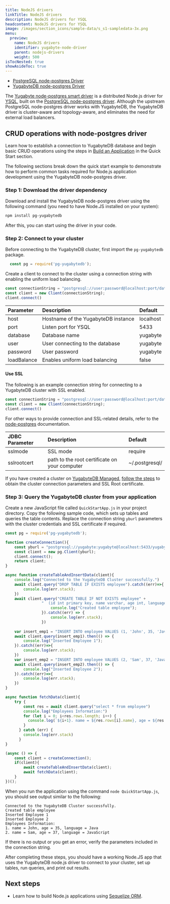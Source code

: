 ```yaml
---
title: NodeJS drivers
linkTitle: NodeJS drivers
description: NodeJS drivers for YSQL
headcontent: NodeJS drivers for YSQL
image: /images/section_icons/sample-data/s_s1-sampledata-3x.png
menu:
  preview:
    name: NodeJS drivers
    identifier: yugabyte-node-driver
    parent: nodejs-drivers
    weight: 500
isTocNested: true
showAsideToc: true
---
```


<ul class="nav nav-tabs-alt nav-tabs-yb">

  <li >
    <a href="/preview/drivers-orms/nodejs/postgres-node-driver/" class="nav-link">
      <i class="icon-postgres" aria-hidden="true"></i>
      PostgreSQL node-postgres Driver
    </a>
  </li>

  <li >
    <a href="/preview/drivers-orms/nodejs/postgres-node-driver/" class="nav-link active">
      <i class="icon-postgres" aria-hidden="true"></i>
      YugabyteDB node-postgres Driver
    </a>
  </li>

</ul>

The [Yugabyte node-postgres smart driver](https://github.com/yugabyte/node-postgres) is a distributed Node.js driver for [YSQL](/preview/api/ysql/), built on the [PostgreSQL node-postgres driver](https://github.com/brianc/node-postgres). Although the upstream PostgreSQL node-postgres driver works with YugabyteDB, the YugabyteDB driver is cluster-aware and topology-aware, and eliminates the need for external load balancers.

## CRUD operations with node-postgres driver

Learn how to establish a connection to YugabyteDB database and begin basic CRUD operations using the steps in [Build an Application](/preview/quick-start/build-apps/nodejs/ysql-pg/) in the Quick Start section.

The following sections break down the quick start example to demonstrate how to perform common tasks required for Node.js application development using the YugabyteDB node-postgres driver.

### Step 1: Download the driver dependency

Download and install the YugabyteDB node-postgres driver using the following command (you need to have Node.JS installed on your system):

```sh
npm install pg-yugabytedb
```

After this, you can start using the driver in your code.

### Step 2: Connect to your cluster

Before connecting to the YugabyteDB cluster, first import the `pg-yugabytedb` package.

``` js
  const pg = require('pg-yugabytedb');
```

Create a client to connect to the cluster using a connection string with enabling the uniform load balancing.

```javascript
const connectionString = "postgresql://user:password@localhost:port/database?loadBalance=true"
const client = new Client(connectionString);
client.connect()
```

| Parameter | Description | Default |
| :---------- | :---------- | :------ |
| host  | Hostname of the YugabyteDB instance | localhost
| port |  Listen port for YSQL | 5433
| database | Database name | yugabyte
| user | User connecting to the database | yugabyte
| password | User password | yugabyte
| loadBalance | Enables uniform load balancing | false 

#### Use SSL

The following is an example connection string for connecting to a YugabyteDB cluster with SSL enabled.

```javascript
const connectionString = "postgresql://user:password@localhost:port/database?loadBalance=true&ssl=true&sslmode=verify-full&sslrootcert=~/.postgresql/root.crt"
const client = new Client(connectionString);
client.connect()
```

For other ways to provide connection and SSL-related details, refer to the [node-postgres](https://node-postgres.com/) documentation.

| JDBC Parameter | Description | Default |
| :---------- | :---------- | :------ |
| sslmode | SSL mode  | require
| sslrootcert | path to the root certificate on your computer | ~/.postgresql/

If you have created a cluster on [YugabyteDB Managed](https://www.yugabyte.com/cloud/), [follow the steps](/preview/yugabyte-cloud/cloud-connect/connect-applications/) to obtain the cluster connection parameters and SSL Root certificate.

### Step 3: Query the YugabyteDB cluster from your application

Create a new JavaScript file called `QuickStartApp.js` in your project directory. Copy the following sample code, which sets up tables and queries the table contents. Replace the connection string `yburl` parameters with the cluster credentials and SSL certificate if required.

```javascript
const pg = require('pg-yugabytedb');

function createConnection(){
    const yburl = "postgresql://yugabyte:yugabyte@localhost:5433/yugabyte?loadBalance=true";
    const client = new pg.Client(yburl);
    client.connect();
    return client;
}

async function createTableAndInsertData(client){
    console.log("Connected to the YugabyteDB Cluster successfully.")
    await client.query("DROP TABLE IF EXISTS employee").catch((err)=>{
        console.log(err.stack);
    })
    await client.query("CREATE TABLE IF NOT EXISTS employee" +
                "  (id int primary key, name varchar, age int, language text)").then(() => {
                    console.log("Created table employee");
                }).catch((err) => {
                    console.log(err.stack);
                })
    
    var insert_emp1 = "INSERT INTO employee VALUES (1, 'John', 35, 'Java')"
    await client.query(insert_emp1).then(() => {
        console.log("Inserted Employee 1");
    }).catch((err)=>{
        console.log(err.stack);
    })
    var insert_emp2 = "INSERT INTO employee VALUES (2, 'Sam', 37, 'JavaScript')"
    await client.query(insert_emp2).then(() => {
        console.log("Inserted Employee 2");
    }).catch((err)=>{
        console.log(err.stack);
    })
}

async function fetchData(client){
    try {
        const res = await client.query("select * from employee")
        console.log("Employees Information:")
        for (let i = 0; i<res.rows.length; i++) {
          console.log(`${i+1}. name = ${res.rows[i].name}, age = ${res.rows[i].age}, language = ${res.rows[i].language}`)
        }
      } catch (err) {
        console.log(err.stack)
      }
}

(async () => {
    const client = createConnection();
    if(client){
        await createTableAndInsertData(client);
        await fetchData(client);
    }
})();
```

When you run the application using the command `node QuickStartApp.js`, you should see output similar to the following:

```output
Connected to the YugabyteDB Cluster successfully.
Created table employee
Inserted Employee 1
Inserted Employee 2
Employees Information:
1. name = John, age = 35, language = Java
2. name = Sam, age = 37, language = JavaScript
```

If there is no output or you get an error, verify the parameters included in the connection string.

After completing these steps, you should have a working Node.JS app that uses the YugabyteDB node.js driver to connect to your cluster, set up tables, run queries, and print out results.

## Next steps

- Learn how to build Node.js applications using [Sequelize ORM](../sequelize).
